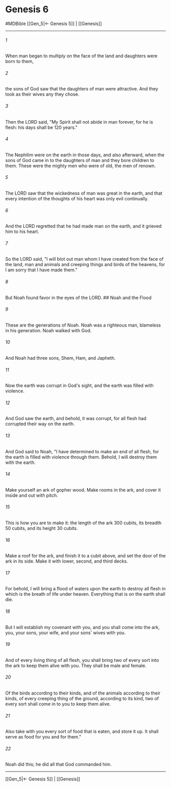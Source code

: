 # Genesis 6
#MDBible
[[Gen_5|← Genesis 5]] | [[Genesis]]

***

###### 1 
When man began to multiply on the face of the land and daughters were born to them, 

###### 2 
the sons of God saw that the daughters of man were attractive. And they took as their wives any they chose. 

###### 3 
Then the LORD said, "My Spirit shall not abide in man forever, for he is flesh: his days shall be 120 years." 

###### 4 
The Nephilim were on the earth in those days, and also afterward, when the sons of God came in to the daughters of man and they bore children to them. These were the mighty men who were of old, the men of renown. 

###### 5 
The LORD saw that the wickedness of man was great in the earth, and that every intention of the thoughts of his heart was only evil continually. 

###### 6 
And the LORD regretted that he had made man on the earth, and it grieved him to his heart. 

###### 7 
So the LORD said, "I will blot out man whom I have created from the face of the land, man and animals and creeping things and birds of the heavens, for I am sorry that I have made them." 

###### 8 
But Noah found favor in the eyes of the LORD. ## Noah and the Flood 

###### 9 
These are the generations of Noah. Noah was a righteous man, blameless in his generation. Noah walked with God. 

###### 10 
And Noah had three sons, Shem, Ham, and Japheth. 

###### 11 
Now the earth was corrupt in God's sight, and the earth was filled with violence. 

###### 12 
And God saw the earth, and behold, it was corrupt, for all flesh had corrupted their way on the earth. 

###### 13 
And God said to Noah, "I have determined to make an end of all flesh, for the earth is filled with violence through them. Behold, I will destroy them with the earth. 

###### 14 
Make yourself an ark of gopher wood. Make rooms in the ark, and cover it inside and out with pitch. 

###### 15 
This is how you are to make it: the length of the ark 300 cubits, its breadth 50 cubits, and its height 30 cubits. 

###### 16 
Make a roof for the ark, and finish it to a cubit above, and set the door of the ark in its side. Make it with lower, second, and third decks. 

###### 17 
For behold, I will bring a flood of waters upon the earth to destroy all flesh in which is the breath of life under heaven. Everything that is on the earth shall die. 

###### 18 
But I will establish my covenant with you, and you shall come into the ark, you, your sons, your wife, and your sons' wives with you. 

###### 19 
And of every living thing of all flesh, you shall bring two of every sort into the ark to keep them alive with you. They shall be male and female. 

###### 20 
Of the birds according to their kinds, and of the animals according to their kinds, of every creeping thing of the ground, according to its kind, two of every sort shall come in to you to keep them alive. 

###### 21 
Also take with you every sort of food that is eaten, and store it up. It shall serve as food for you and for them." 

###### 22 
Noah did this; he did all that God commanded him. 

***

[[Gen_5|← Genesis 5]] | [[Genesis]]
